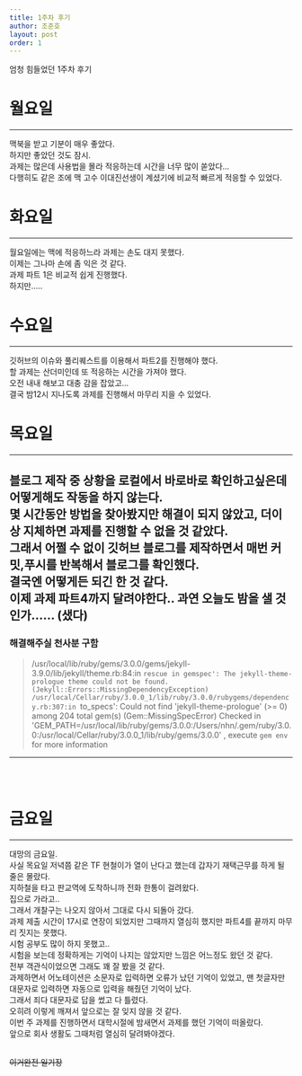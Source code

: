 ```yaml
---
title: 1주차 후기
author: 조준호
layout: post
order: 1
---
```


엄청 힘들었던 1주차 후기


# 월요일
---
맥북을 받고 기분이 매우 좋았다.
<br>
하지만 좋았던 것도 잠시.
<br>
과제는 많은데 사용법을 몰라 적응하는데 시간을 너무 많이 쏟았다...
<br>
다행히도 같은 조에 맥 고수 이대진선생이 계셨기에 비교적 빠르게 적응할 수 있었다.

# 화요일
---
월요일에는 맥에 적응하느라 과제는 손도 대지 못했다.
<br>
이제는 그나마 손에 좀 익은 것 같다.
<br>
과제 파트 1은 비교적 쉽게 진행했다.
<br>
하지만.....

# 수요일
---
깃허브의 이슈와 풀리퀘스트를 이용해서 파트2를 진행해야 했다.
<br>
할 과제는 산더미인데 또 적응하는 시간을 가져야 했다.
<br>
오전 내내 해보고 대충 감을 잡았고...
<br>
결국 밤12시 지나도록 과제를 진행해서 마무리 지을 수 있었다.

# 목요일
---
블로그 제작 중 상황을 로컬에서 바로바로 확인하고싶은데 어떻게해도 작동을 하지 않는다.
<br>
몇 시간동안 방법을 찾아봤지만 해결이 되지 않았고, 더이상 지체하면 과제를 진행할 수 없을 것 같았다.
<br>
그래서 어쩔 수 없이 깃허브 블로그를 제작하면서 매번 커밋,푸시를 반복해서 블로그를 확인했다.
<br>
결국엔 어떻게든 되긴 한 것 같다.
<br>
이제 과제 파트4까지 달려야한다.. 과연 오늘도 밤을 샐 것인가......
(샜다)
---

### 해결해주실 천사분 구함
> /usr/local/lib/ruby/gems/3.0.0/gems/jekyll-3.9.0/lib/jekyll/theme.rb:84:in `rescue in gemspec': The jekyll-theme-prologue theme could not be found. (Jekyll::Errors::MissingDependencyException)
/usr/local/Cellar/ruby/3.0.0_1/lib/ruby/3.0.0/rubygems/dependency.rb:307:in `to_specs': Could not find 'jekyll-theme-prologue' (>= 0) among 204 total gem(s) (Gem::MissingSpecError)
Checked in 'GEM_PATH=/usr/local/lib/ruby/gems/3.0.0:/Users/nhn/.gem/ruby/3.0.0:/usr/local/Cellar/ruby/3.0.0_1/lib/ruby/gems/3.0.0' , execute `gem env` for more information

---

<br><br>

# 금요일
---
대망의 금요일.
<br>
사실 목요일 저녁쯤 같은 TF 현철이가 열이 난다고 했는데
갑자기 재택근무를 하게 될 줄은 몰랐다.
<br>
지하철을 타고 판교역에 도착하니까 전화 한통이 걸려왔다.
<br>
집으로 가라고..
<br>
그래서 개찰구는 나오지 않아서 그대로 다시 되돌아 갔다.
<br>
과제 제출 시간이 17시로 연장이 되었지만 그때까지 열심히 했지만 파트4를
끝까지 마무리 짓지는 못했다.
<br>
시험 공부도 많이 하지 못했고..
<br>
시험을 보는데 정확하게는 기억이 나지는 않았지만 느낌은 어느정도 왔던 것 같다.
<br>
전부 객관식이었으면 그래도 꽤 잘 봤을 것 같다.
<br>
과제하면서 어노테이션은 소문자로 입력하면 오류가 났던 기억이 있었고,
맨 첫글자만 대문자로 입력하면 자동으로 입력을 해줬던 기억이 났다.
<br>
그래서 죄다 대문자로 답을 썼고 다 틀렸다.
<br>
오히려 이렇게 깨져서 앞으로는 잘 잊지 않을 것 같다.
<br>
이번 주 과제를 진행하면서 대학시절에 밤새면서 과제를 했던 기억이 떠올랐다.
<br>
앞으로 회사 생활도 그때처럼 열심히 달려봐야겠다.
<br><br>

~~이거완전 일기장~~
